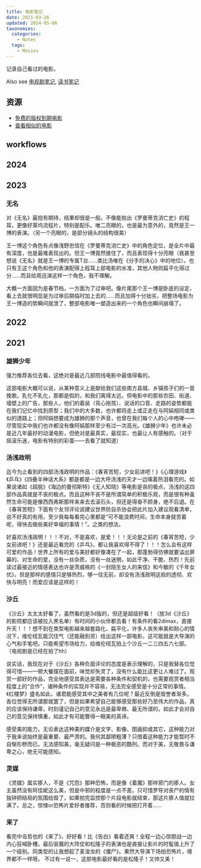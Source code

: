 ```yaml
---
title: 电影笔记
date: 2021-03-26
updated: 2024-05-06
taxonomies:
  categories:
    - Notes
  tags:
    - Movies
---
```


记录自己看过的电影。

<!-- more -->

Also see [电视剧笔记](/content/tv-shows/index.md), [读书笔记](/content/blog/books/_index.md)



## 资源

- [免费的版权到期电影](https://cinetimes.org/)
- [查看相似的电影](https://proximovie.com/)

## workflows




## 2024

## 2023

### 无名

 对《无名》最抱有期待，结果却很是一般。不像能拍出《罗曼蒂克消亡史》的程耳，更像好莱坞流程片，特别是配乐。唯二亮眼的，也是最为意外的，竟然是王一博的表演。（另一个亮眼的，是部分镜头的结构很美）

 王一博这个角色有点像浅野忠信在《罗曼蒂克消亡史》中的角色定位，是全片中最有深度，也是最难表现出的。但王一博竟然接住了，而且表现得十分亮眼（我甚至想说《无名》就是王一博的专属T台……类比汤唯在《分手的决心》中的地位）。也只有王这个角色和他的表演配得上程耳上部电影的水准，其他人物则扁平化得过分……而且给周迅演这样一个角色，我不理解。
 
 大概一方面因为是春节档，一方面为了过审吧。像片尾那个王一博是卧底的设定，看上去就很明显是为过审后期临时加上去的……而且加得十分拙劣，把整场电影为王一博造的势瞬间就泄了，整部电影唯一塑造出来的一个角色也瞬间崩塌了。

## 2022



## 2021

### 雄狮少年

强力推荐各位去看，这绝对是最近几部院线电影中最值得看的。

这部电影大概可以说，从某种意义上是献给我们这些南方县城、乡镇孩子们的一首挽歌。乳化不乳化，那都是假的，和我们离得太远，但电影中的那些农田、街道、墙壁上的广告，那些人，他们的着装（背心拖孩）、说话的口音、走路的姿势都能在我们记忆中找到原型；我们中的大多数，也许都将走上或正走在与阿娟相同或类似的道路上；但阿娟想要成为雄狮的那个声音，也曾在我们每个人的心中咆哮——尽管现实中我们也许都没有像阿娟那样至少有过一次高光。《雄狮少年》也许未必是近几年最好的动漫电影，但绝对是最真实，最现实，也最让人有感触的。（对于摇滚乐迷，电影有特别的彩蛋——去看了就知道）

### 汤浅政明

迄今为止看到的四部汤浅政明的作品：《春宵苦短，少女前进吧！》《心理游戏》《乒乓》《四叠半神话大系》都是都是一边大呼汤浅的天才一边噙着热泪看完的。如果说诸如《超脱》《海边的曼彻斯特》《无人知晓》等电影是丧的极点，汤浅的这四部作品真就是不丧的极点。而且这种不丧不是所谓简单的积极乐观，而是很有种虽然生命可能是像西西弗斯那样来来去去滚石头，但还是得奋不顾身，绝不后退。在《春宵苦短》下面有个友邻评论说建议世界防自杀协会把此片加入建议观看清单，说不好真的有用，至少我每每看完心里都是“可不能浪费时间，生命本身就苦着呢，得快去做些美好幸福的事情！”。之类的想法。

好喜欢汤浅政明！！！不对，不是喜欢，是爱！！！无论是之前的《春宵苦短，少女前进吧！》还是最近看完的《乒乓》，都让我喜欢得不得了！！！怎么会有这样可爱的作品！世界上所有的爱与美好都好像凑在了一起，那蓬勃得仿佛就要溢出屏幕的、对生命的爱，没有一丝杂质，没有一丝迷惘，如此干净、干脆、热烈！先前读过最接近的情感表达也许是茨威格的《一封陌生女人的来信》和今敏的《千年女优》，但是那样的感情只是够热烈，够一往无前，却没有汤浅政明这般的透彻、欢快与明亮！而爱应该是这样的！

### 沙丘

《沙丘》太太太好看了，虽然看的是3d版的，但还是超级好看！（放3d《沙丘》的影院都应该被拉入黑名单）有时间的小伙伴都去看！有条件的看2dimax，直接升天！！！想不到在类型电影越来越套路化、扁平化，许多人丧失审美和耐心的情况下，维伦纽瓦能沉住气（还能融到资）给出这样一部电影，这可能就是大导演的心气和手笔吧。只能希望市场给力，给维伦纽瓦拍上个沙丘一二三四五六七部。（电视剧是已经在拍了hh）

说实话，我现在对于《沙丘》各种负面评论的态度是表示理解的，只是我替各位觉得可惜——一顿大餐摆在面前，味觉却失灵了，没有什么能比这更让人难过了。观赏一部好的作品，完全地感受其表达是需要各种条件和契机的，也需要观赏者相当程度上的“合作”，诸种条件的实现并不容易，无法完全感受是十分正常的事情。《红楼梦》盛名如此，诸君能感受其中之美者有几位呢？最近反倒是毁誉者渐多。各位觉得无所谓那就罢了，但是如果希望自己能够感受那些好乃至伟大的作品，真的应该保持谦卑，时刻谨记自己的意见永远是最卑微、最无所谓的，如此才会对自己的意见保持慎重，如此才有可能瞥得一眼美的真谛。

感受美的能力，无论表达这种美的媒介是文字、影像、图画抑或其它，这种能力对于我来说始终是最重要、最严肃的。我何其鄙陋粗薄？只借着这种能力才能暂时不自惭形秽而已。无法感知美，毫无疑问是一种极恶的酷刑。而对于美，无敬畏与谦卑之心，绝无可能感知。

### 灵媒

《灵媒》属实瘆人，不是《咒怨》那种恐怖，而是像《着魔》那样邪门的瘆人。女主虽然没有阿佳妮这么美，但是中邪的程度是一点不差。只可惜罗导对丧尸的情有独钟把结局的氛围给毁了，如果拍完监控那个片段电影就结束，那这片瘆人值就拉满了。总之，惊悚or恐怖片爱好者推荐，否则看的时候把灯开着……

### 来了

看完中岛哲也的《来了》，好好看！比《告白》看着还爽！全程一边心惊胆战一边内心狂喊卧槽。最后驱魔的大阵仗和松隆子的表演也是直接让影片的时髦值上升了一个级别。同类型的让我想起了麦浚龙的《僵尸》。果然大导演下场拍恐怖片，境界都不一样呀。
不过有一说一，这部电影最好看的是松隆子！又帅又美！
